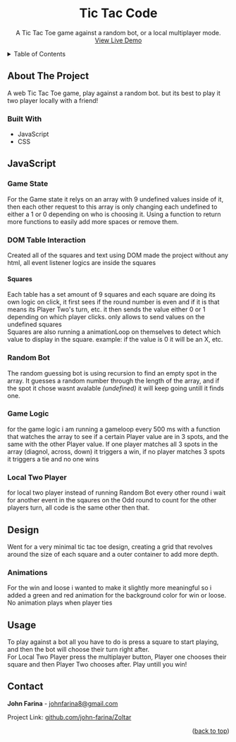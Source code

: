 <a name="readme-top"></a>

<!-- PROJECT LOGO -->
<br />
<div align="center">

<h1 align="center">Tic Tac Code</h1>

  <p align="center">
   A Tic Tac Toe game against a random bot, or a local multiplayer mode.
    <br />
    <a href="https://linktowebsite.com">View Live Demo</a>
</div>

<!-- TABLE OF CONTENTS -->
<details>
  <summary>Table of Contents</summary>
  <ol>
    <li>
      <a href="#about-the-project">About The Project</a>
      <ul>
        <li><a href="#built-with">Built With</a></li>
      </ul>
    </li>
    <li>
      <a href="#javascript">JavaScript</a>
      <ul>
        <li><a href="#game-state">Game State</a></li>
        <li><a href="#dom-table-interaction">DOM Table Interaction</a></li>
            <ul>
                <li><a href="#squares">Squares</a></li>
            </ul>
        <li><a href="#random-bot">Random Bot</a></li>
        <li><a href="#game-logic">Game Logic</a></li>
        <li><a href="#local-two-player">Local Two Player</a></li>
      </ul>
    </li>
    <li><a href="#design">Design</a></li>
       <ul>
            <li><a href="#table">Table</a></li>
            <li><a href="#animations">Animations</a></li>
        </ul>
    <li><a href="#usage">Usage</a></li>
    <li><a href="#contact">Contact</a></li>
  </ol>
</details>


<!-- ABOUT THE PROJECT -->
## About The Project

A web Tic Tac Toe game, play against a random bot. but its best to play it two player locally with a friend!

### Built With
 - JavaScript
 - CSS

## JavaScript

### Game State
For the Game state it relys on an array with 9 undefined values inside of it, then each other request to this array is only changing each undefined to either a 1 or 0 depending on who is choosing it.
Using a function to return more functions to easily add more spaces or remove them.

### DOM Table Interaction
Created all of the squares and text using DOM made the project without any html, all event listener logics are inside the squares
#### **Squares**
Each table has a set amount of 9 squares and each square are doing its own logic on click, it first sees if the round number is even and if it is that means its Player Two's turn, etc. it then sends the value either 0 or 1 depending on which player clicks. only allows to send values on the undefined squares <br/>
Squares are also running a animationLoop on themselves to detect which value to display in the square. example: if the value is 0 it will be an X, etc.

### Random Bot
The random guessing bot is using recursion to find an empty spot in the array. It guesses a random number through the length of the array, and if the spot it chose wasnt avalable *(undefined)* it will keep going untill it finds one.

### Game Logic
for the game logic i am running a gameloop every 500 ms with a function that watches the array to see if a certain Player value are in 3 spots, and the same with the other Player value. If one player matches all 3 spots in the array (diagnol, across, down) it triggers a win, if no player matches 3 spots it triggers a tie and no one wins

### Local Two Player
for local two player instead of running <a>Random Bot</a> every other round i wait for another event in the sqaures on the Odd round to count for the other players turn, all code is the same other then that.

## Design
Went for a very minimal tic tac toe design, creating a grid that revolves around the size of each square and a outer container to add more depth.

### **Animations**
For the win and loose i wanted to make it slightly more meaningful so i added a green and red animation for the background color for win or loose. No animation plays when player ties
<!-- USAGE EXAMPLES -->
## Usage

To play against a bot all you have to do is press a square to start playing, and then the bot will choose their turn right after. <br/>
For Local Two Player press the multiplayer button, Player one chooses their square and then Player Two chooses after. Play untill you win!

<!-- CONTACT -->
## Contact

**John Farina** - johnfarina8@gmail.com

Project Link: [github.com/john-farina/Zoltar](https://github.com/john-farina/Zoltar)

<p align="right">(<a href="#readme-top">back to top</a>)</p>





